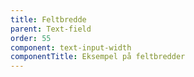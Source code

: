 ```yaml
---
title: Feltbredde
parent: Text-field
order: 55
component: text-input-width
componentTitle: Eksempel på feltbredder
---
```

